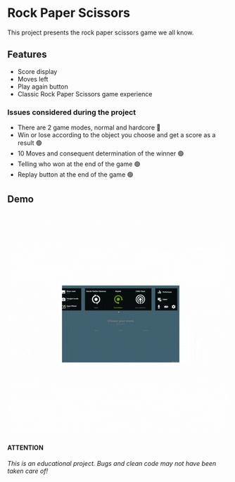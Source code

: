 
# Rock Paper Scissors

This project presents the rock paper scissors game we all know.

## Features
- Score display
- Moves left
- Play again button
- Classic Rock Paper Scissors game experience
 
### Issues considered during the project
* There are 2 game modes, normal and hardcore :red_circle:
* Win or lose according to the object you choose and get a score as a result :green_circle:
* 10 Moves and consequent determination of the winner :green_circle:	
* Telling who won at the end of the game :green_circle:
* Replay button at the end of the game :green_circle:

## Demo
![](https://github.com/Fateehs/Rock-Paper-Scissors/blob/main/assets/RPS.gif)


#### ATTENTION

*This is an educational project. Bugs and clean code may not have been taken care of!*
